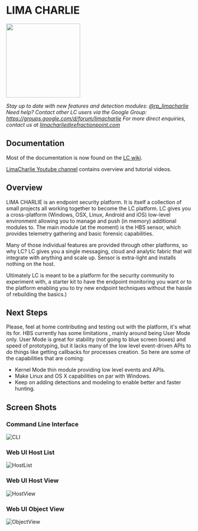 # LIMA CHARLIE
<img src="https://raw.github.com/refractionPOINT/limacharlie/master/doc/lc.png" width="200">

*Stay up to date with new features and detection modules: [@rp_limacharlie](https://twitter.com/rp_limacharlie)*
*Need help? Contact other LC users via the Google Group: https://groups.google.com/d/forum/limacharlie*
*For more direct enquiries, contact us at limacharlie@refractionpoint.com*

## Documentation
Most of the documentation is now found on the [LC wiki](https://github.com/refractionPOINT/limacharlie/wiki).

[LimaCharlie Youtube channel](https://www.youtube.com/channel/UCR0GhNmc4gVcD9Uj07HS5AA) contains overview and tutorial videos.

## Overview
LIMA CHARLIE is an endpoint security platform. It is itself a collection of small projects all working together
to become the LC platform. LC gives you a cross-platform (Windows, OSX, Linux, Android and iOS) low-level 
environment allowing you to manage and push (in memory) additional modules to. The main module (at the moment) 
is the HBS sensor, which provides telemetry gathering and basic forensic capabilities.
 
Many of those individual features are provided through other platforms, so why LC? LC gives you a single 
messaging, cloud and analytic fabric that will integrate with anything and scale up. Sensor is extra-light
and installs nothing on the host.

Ultimately LC is meant to be a platform for the security community to experiment with, a starter kit to have the 
endpoint monitoring you want or to the platform enabling you to try new endpoint techniques without the hassle of
rebuilding the basics.)

## Next Steps
Please, feel at home contributing and testing out with the platform, it's what its for. HBS currently has some limitations
, mainly around being User Mode only. User Mode is great for stability (not going to blue screen boxes) and speed
of prototyping, but it lacks many of the low level event-driven APIs to do things like getting callbacks for processes
creation. So here are some of the capabilities that are coming:
- Kernel Mode thin module providing low level events and APIs.
- Make Linux and OS X capabilities on par with Windows.
- Keep on adding detections and modeling to enable better and faster hunting.

## Screen Shots
### Command Line Interface
![CLI](https://raw.github.com/refractionPOINT/limacharlie/master/doc/screenshots/ss_cli.png)

### Web UI Host List
![HostList](https://raw.github.com/refractionPOINT/limacharlie/master/doc/screenshots/ss_hostlist.png)

### Web UI Host View
![HostView](https://raw.github.com/refractionPOINT/limacharlie/master/doc/screenshots/ss_hostview.png)

### Web UI Object View
![ObjectView](https://raw.github.com/refractionPOINT/limacharlie/master/doc/screenshots/ss_object.png)
